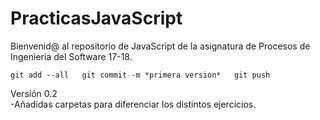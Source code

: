 # PracticasJavaScript
Bienvenid@ al repositorio de JavaScript de la asignatura de Procesos de Ingenieria del Software 17-18.  

`git add --all  
git commit -m *primera version*  
git push`  
  
Versión 0.2  
-Añadidas carpetas para diferenciar los distintos ejercicios.